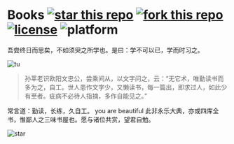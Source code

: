 # Books [![star this repo](http://github-svg-buttons.herokuapp.com/star.svg?user=Urinx&repo=Books&style=flat&background=1081C1)](http://github.com/Urinx/Books) [![fork this repo](http://github-svg-buttons.herokuapp.com/fork.svg?user=Urinx&repo=Books&style=flat&background=1081C1)](http://github.com/Urinx/Books/fork) [![license](https://img.shields.io/github/license/Urinx/Books.svg)](https://github.com/Urinx/Books/blob/master/LICENSE) ![platform](https://img.shields.io/badge/Wechat-Urinx-ff69b4.svg)

吾尝终日而思矣，不如须臾之所学也。是曰：学不可以已，学而时习之。

![tu](http://chuantu.biz/t2/22/1449552218x-1376436579.jpg)

> 孙莘老识欧阳文忠公，尝乘间从，以文字问之，云：“无它术，唯勤读书而多为之，自工。世人患作文字少，又懒读书，每一篇出，即求过人，如此少有至者。疵病不必待人指摘，多作自能见之。”

常言道：勤读，长练，久自工。
you are beautiful
此非永乐大典，亦或四库全书，惟鄙人之三味书屋也。愿与诸位共赏，望君自勉。

![star](http://chuantu.biz/t2/22/1449552698x-1376436579.png)
